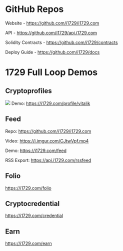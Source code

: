 # GitHub Repos
  
Website - https://github.com/i1729/i1729.com
  
API - https://github.com/i1729/api.i1729.com
  
Solidity Contracts - https://github.com/i1729/contracts
  
  
Deploy Guide - https://github.com/i1729/docs

# 1729 Full Loop Demos
## Cryptoprofiles

![](https://i.imgur.com/qjvE7SC.png)
Demo: https://i1729.com/profile/vitalik

## Feed
Repo: https://github.com/i1729/i1729.com
  
Video: https://i.imgur.com/CJtwVpf.mp4
  
Demo: https://i1729.com/feed
  
RSS Export: https://api.i1729.com/rssfeed

## Folio
https://i1729.com/folio

## Cryptocredential
https://i1729.com/credential 

## Earn
https://i1729.com/earn

